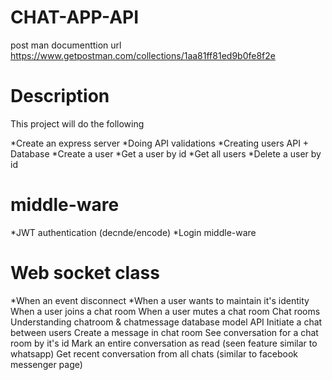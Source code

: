# CHAT-APP-API
post man documenttion url
https://www.getpostman.com/collections/1aa81ff81ed9b0fe8f2e

# Description
This project will do the following

*Create an express server
*Doing API validations
*Creating users API + Database
*Create a user
*Get a user by id
*Get all users
*Delete a user by id
# middle-ware
*JWT authentication (decnde/encode)
*Login middle-ware
# Web socket class
*When an event disconnect
*When a user wants to maintain it's identity
When a user joins a chat room
When a user mutes a chat room
Chat rooms
Understanding chatroom & chatmessage database model
API
Initiate a chat between users
Create a message in chat room
See conversation for a chat room by it's id
Mark an entire conversation as read (seen feature similar to whatsapp)
Get recent conversation from all chats (similar to facebook messenger page)
